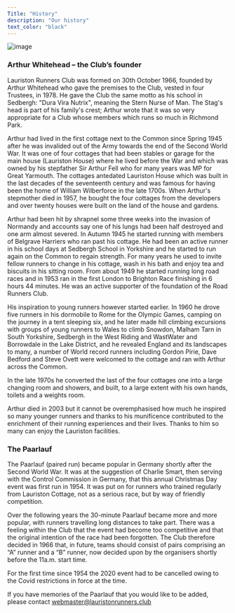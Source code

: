 ```yaml
---
Title: "History"
description: "Our history"
text_color: "black"
---
```


![image](https://www.lauristonrunners.club/img/arthur1.jpg)

### Arthur Whitehead – the Club’s founder

Lauriston Runners Club was formed on 30th October 1966, founded by Arthur Whitehead who gave the premises to the Club, vested in four Trustees, in 1978.  He gave the Club the same motto as his school in Sedbergh: "Dura Vira Nutrix", meaning the Stern Nurse of Man.  The Stag's head is part of his family's crest; Arthur wrote that it was so very appropriate for a Club whose members which runs so much in Richmond Park.

Arthur had lived in the first cottage next to the Common since Spring 1945 after he was invalided out of the Army towards the end of the Second World War. It was one of four cottages that had been stables or garage for the main house (Lauriston House) where he lived before the War and which was owned by his stepfather Sir Arthur Fell who for many years was MP for Great Yarmouth. The cottages antedated Lauriston House which was built in the last decades of the seventeenth century and was famous for having been the home of William Wilberforce in the late 1700s. When Arthur's stepmother died in 1957, he bought the four cottages from the developers and over twenty houses were built on the land of the house and gardens.

Arthur had been hit by shrapnel some three weeks into the invasion of Normandy and accounts say one of his lungs had been half destroyed and one arm almost severed. In Autumn 1945 he started running with members of Belgrave Harriers who ran past his cottage. He had been an active runner in his school days at Sedbergh School in Yorkshire and he started to run again on the Common to regain strength. For many years he used to invite fellow runners to change in his cottage, wash in his bath and enjoy tea and biscuits in his sitting room. From about 1949 he started running long road races and in 1953 ran in the first London to Brighton Race finishing in 6 hours 44 minutes. He was an active supporter of the foundation of the Road Runners Club.

His inspiration to young runners however started earlier. In 1960 he drove five runners in his dormobile to Rome for the Olympic Games, camping on the journey in a tent sleeping six, and he later made hill climbing excursions with groups of young runners to Wales to climb Snowdon, Malham Tarn in South Yorkshire, Sedbergh in the West Riding and WastWater and Borrowdale in the Lake District, and he revealed England and its landscapes to many, a number of World record runners including Gordon Pirie, Dave Bedford and Steve Ovett were welcomed to the cottage and ran with Arthur across the Common.

In the late 1970s he converted the last of the four cottages one into a large changing room and showers, and built, to a large extent with his own hands, toilets and a weights room.

Arthur died in 2003 but it cannot be overemphasised how much he inspired so many younger runners and thanks to his munificence contributed to the enrichment of their running experiences and their lives. Thanks to him so many can enjoy the Lauriston facilities.

### The Paarlauf

The Paarlauf (paired run) became popular in Germany shortly after the Second World War. It was at the suggestion of Charlie Smart, then serving with the Control Commission in Germany, that this annual Christmas Day event was first run in 1954. It was put on for runners who trained regularly from Lauriston Cottage, not as a serious race, but by way of friendly competition.

Over the following years the 30-minute Paarlauf became more and more popular, with runners travelling long distances to take part. There was a feeling within the Club that the event had become too competitive and that the original intention of the race had been forgotten. The Club therefore decided in 1966 that, in future, teams should consist of pairs comprising an “A” runner and a “B” runner, now decided upon by the organisers shortly before the 11a.m. start time.

For the first time since 1954 the 2020 event had to be cancelled owing to the Covid restrictions in force at the time.

If you have memories of the Paarlauf that you would like to be added, please contact webmaster@lauristonrunners.club
